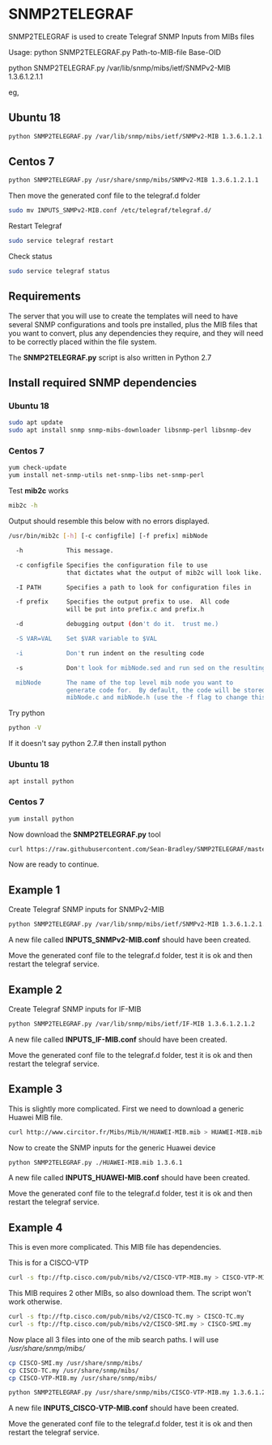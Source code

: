 # SNMP2TELEGRAF

SNMP2TELEGRAF is used to create Telegraf SNMP Inputs from MIBs files


Usage: python SNMP2TELEGRAF.py Path-to-MIB-file Base-OID

python SNMP2TELEGRAF.py /var/lib/snmp/mibs/ietf/SNMPv2-MIB 1.3.6.1.2.1.1

eg,

## Ubuntu 18

```bash
python SNMP2TELEGRAF.py /var/lib/snmp/mibs/ietf/SNMPv2-MIB 1.3.6.1.2.1.1
```

## Centos 7

```bash
python SNMP2TELEGRAF.py /usr/share/snmp/mibs/SNMPv2-MIB 1.3.6.1.2.1.1
```

Then move the generated conf file to the telegraf.d folder
```bash
sudo mv INPUTS_SNMPv2-MIB.conf /etc/telegraf/telegraf.d/
```

Restart Telegraf
```bash
sudo service telegraf restart
```

Check status
```bash
sudo service telegraf status
```


## Requirements

The server that you will use to create the templates will need to have several SNMP configurations and tools pre installed, plus the MIB files that you want to convert, plus any dependencies they require, and they will need to be correctly placed within the file system.

The **SNMP2TELEGRAF.py** script is also written in Python 2.7

## Install required SNMP dependencies

### Ubuntu 18

``` bash
sudo apt update
sudo apt install snmp snmp-mibs-downloader libsnmp-perl libsnmp-dev 
```

### Centos 7 

``` bash
yum check-update
yum install net-snmp-utils net-snmp-libs net-snmp-perl
```

Test **mib2c** works

``` bash
mib2c -h
```

Output should resemble this below with no errors displayed.

``` bash
/usr/bin/mib2c [-h] [-c configfile] [-f prefix] mibNode

  -h            This message.

  -c configfile Specifies the configuration file to use
                that dictates what the output of mib2c will look like.

  -I PATH       Specifies a path to look for configuration files in

  -f prefix     Specifies the output prefix to use.  All code
                will be put into prefix.c and prefix.h

  -d            debugging output (don't do it.  trust me.)

  -S VAR=VAL    Set $VAR variable to $VAL

  -i            Don't run indent on the resulting code

  -s            Don't look for mibNode.sed and run sed on the resulting code

  mibNode       The name of the top level mib node you want to
                generate code for.  By default, the code will be stored in
                mibNode.c and mibNode.h (use the -f flag to change this)
```

Try python

``` bash
python -V
```

If it doesn't say python 2.7.# then install python

### Ubuntu 18

``` bash
apt install python
```

### Centos 7

``` bash
yum install python
```

Now download the **SNMP2TELEGRAF.py** tool


``` bash
curl https://raw.githubusercontent.com/Sean-Bradley/SNMP2TELEGRAF/master/SNMP2TELEGRAF.py --output SNMP2TELEGRAF.py
```

Now are ready to continue.

## Example 1

Create Telegraf SNMP inputs for SNMPv2-MIB

```bash
python SNMP2TELEGRAF.py /var/lib/snmp/mibs/ietf/SNMPv2-MIB 1.3.6.1.2.1.1
```

A new file called **INPUTS_SNMPv2-MIB.conf** should have been created.

Move the generated conf file to the telegraf.d folder, test it is ok and then restart the telegraf service.


## Example 2

Create Telegraf SNMP inputs for IF-MIB

```bash
python SNMP2TELEGRAF.py /var/lib/snmp/mibs/ietf/IF-MIB 1.3.6.1.2.1.2
```

A new file called **INPUTS_IF-MIB.conf** should have been created.

Move the generated conf file to the telegraf.d folder, test it is ok and then restart the telegraf service.


## Example 3

This is slightly more complicated.
First we need to download a generic Huawei MIB file.

``` bash
curl http://www.circitor.fr/Mibs/Mib/H/HUAWEI-MIB.mib > HUAWEI-MIB.mib
```

Now to create the SNMP inputs for the generic Huawei device

``` bash
python SNMP2TELEGRAF.py ./HUAWEI-MIB.mib 1.3.6.1
```

A new file called **INPUTS_HUAWEI-MIB.conf** should have been created.

Move the generated conf file to the telegraf.d folder, test it is ok and then restart the telegraf service.


## Example 4

This is even more complicated. This MIB file has dependencies.

This is for a CISCO-VTP

``` bash
curl -s ftp://ftp.cisco.com/pub/mibs/v2/CISCO-VTP-MIB.my > CISCO-VTP-MIB.my
```

This MIB requires 2 other MIBs, so also download them. The script won't work otherwise.

``` bash
curl -s ftp://ftp.cisco.com/pub/mibs/v2/CISCO-TC.my > CISCO-TC.my
curl -s ftp://ftp.cisco.com/pub/mibs/v2/CISCO-SMI.my > CISCO-SMI.my
```

Now place all 3 files into one of the mib search paths. I will use */usr/share/snmp/mibs/*

``` bash
cp CISCO-SMI.my /usr/share/snmp/mibs/
cp CISCO-TC.my /usr/share/snmp/mibs/
cp CISCO-VTP-MIB.my /usr/share/snmp/mibs/
```

``` bash
python SNMP2TELEGRAF.py /usr/share/snmp/mibs/CISCO-VTP-MIB.my 1.3.6.1.2
```

A new file **INPUTS_CISCO-VTP-MIB.conf** should have been created.

Move the generated conf file to the telegraf.d folder, test it is ok and then restart the telegraf service.
